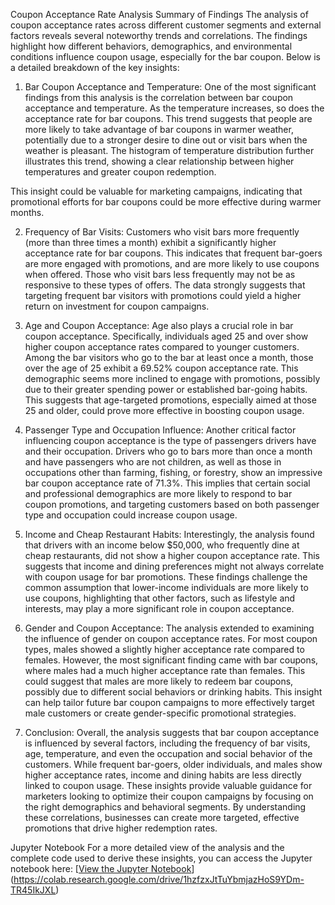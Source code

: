 Coupon Acceptance Rate Analysis
Summary of Findings
The analysis of coupon acceptance rates across different customer segments and external factors reveals several noteworthy trends and correlations. The findings highlight how different behaviors, demographics, and environmental conditions influence coupon usage, especially for the bar coupon. Below is a detailed breakdown of the key insights:

1. Bar Coupon Acceptance and Temperature:
One of the most significant findings from this analysis is the correlation between bar coupon acceptance and temperature. As the temperature increases, so does the acceptance rate for bar coupons. This trend suggests that people are more likely to take advantage of bar coupons in warmer weather, potentially due to a stronger desire to dine out or visit bars when the weather is pleasant. The histogram of temperature distribution further illustrates this trend, showing a clear relationship between higher temperatures and greater coupon redemption.


This insight could be valuable for marketing campaigns, indicating that promotional efforts for bar coupons could be more effective during warmer months.

2. Frequency of Bar Visits:
Customers who visit bars more frequently (more than three times a month) exhibit a significantly higher acceptance rate for bar coupons. This indicates that frequent bar-goers are more engaged with promotions, and are more likely to use coupons when offered. Those who visit bars less frequently may not be as responsive to these types of offers. The data strongly suggests that targeting frequent bar visitors with promotions could yield a higher return on investment for coupon campaigns.

3. Age and Coupon Acceptance:
Age also plays a crucial role in bar coupon acceptance. Specifically, individuals aged 25 and over show higher coupon acceptance rates compared to younger customers. Among the bar visitors who go to the bar at least once a month, those over the age of 25 exhibit a 69.52% coupon acceptance rate. This demographic seems more inclined to engage with promotions, possibly due to their greater spending power or established bar-going habits. This suggests that age-targeted promotions, especially aimed at those 25 and older, could prove more effective in boosting coupon usage.

4. Passenger Type and Occupation Influence:
Another critical factor influencing coupon acceptance is the type of passengers drivers have and their occupation. Drivers who go to bars more than once a month and have passengers who are not children, as well as those in occupations other than farming, fishing, or forestry, show an impressive bar coupon acceptance rate of 71.3%. This implies that certain social and professional demographics are more likely to respond to bar coupon promotions, and targeting customers based on both passenger type and occupation could increase coupon usage.

5. Income and Cheap Restaurant Habits:
Interestingly, the analysis found that drivers with an income below $50,000, who frequently dine at cheap restaurants, did not show a higher coupon acceptance rate. This suggests that income and dining preferences might not always correlate with coupon usage for bar promotions. These findings challenge the common assumption that lower-income individuals are more likely to use coupons, highlighting that other factors, such as lifestyle and interests, may play a more significant role in coupon acceptance.

6. Gender and Coupon Acceptance:
The analysis extended to examining the influence of gender on coupon acceptance rates. For most coupon types, males showed a slightly higher acceptance rate compared to females. However, the most significant finding came with bar coupons, where males had a much higher acceptance rate than females. This could suggest that males are more likely to redeem bar coupons, possibly due to different social behaviors or drinking habits. This insight can help tailor future bar coupon campaigns to more effectively target male customers or create gender-specific promotional strategies.

7. Conclusion:
Overall, the analysis suggests that bar coupon acceptance is influenced by several factors, including the frequency of bar visits, age, temperature, and even the occupation and social behavior of the customers. While frequent bar-goers, older individuals, and males show higher acceptance rates, income and dining habits are less directly linked to coupon usage. These insights provide valuable guidance for marketers looking to optimize their coupon campaigns by focusing on the right demographics and behavioral segments. By understanding these correlations, businesses can create more targeted, effective promotions that drive higher redemption rates.

Jupyter Notebook
For a more detailed view of the analysis and the complete code used to derive these insights, you can access the Jupyter notebook here:
[[View the Jupyter Notebook](https://colab.research.google.com/drive/1tfRyvlEFELV5TXFMCDTxJ8O0eWNRyeK0#scrollTo=aK_wEzx7_qRK)](https://colab.research.google.com/drive/1hzfzxJtTuYbmjazHoS9YDm-TR45IkJXL)
